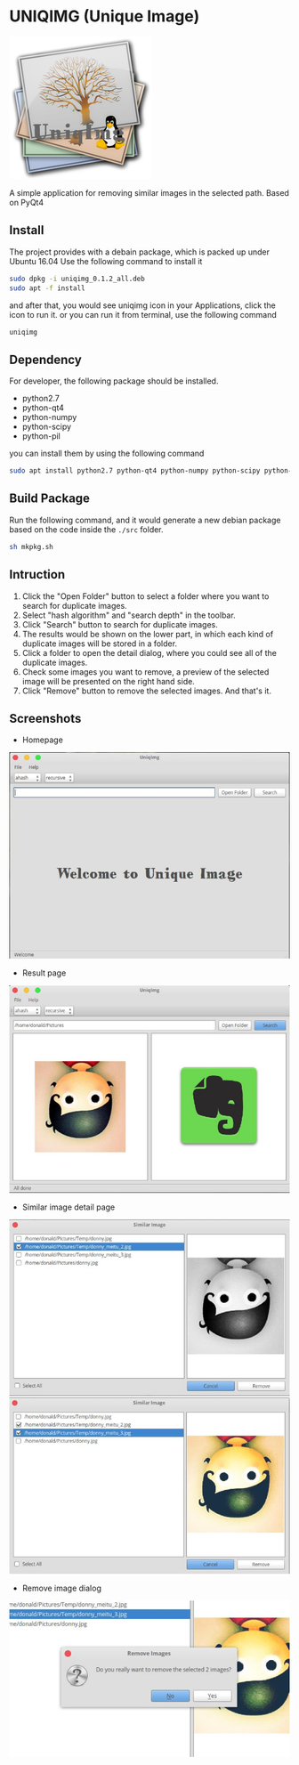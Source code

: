 # UNIQIMG (Unique Image)

![icon](screenshots/icon.png)

A simple application for removing similar images in the selected path. Based on PyQt4


## Install

The project provides with a debain package, which is packed up under Ubuntu 16.04
Use the following command to install it

```sh
sudo dpkg -i uniqimg_0.1.2_all.deb
sudo apt -f install
```

and after that, you would see uniqimg icon in your Applications, click the icon to run it.
or you can run it from terminal, use the following command

```sh
uniqimg
```

## Dependency

For developer, the following package should be installed.

* python2.7
* python-qt4
* python-numpy
* python-scipy
* python-pil

you can install them by using the following command

```sh
sudo apt install python2.7 python-qt4 python-numpy python-scipy python-pil
```

## Build Package

Run the following command, and it would generate a new debian package based on the code inside the `./src` folder.

```sh
sh mkpkg.sh
```

## Intruction

1. Click the "Open Folder" button to select a folder where you want to search for duplicate images.
2. Select "hash algorithm" and "search depth" in the toolbar.
3. Click "Search" button to search for duplicate images.
4. The results would be shown on the lower part, in which each kind of duplicate images will be stored in a folder.
5. Click a folder to open the detail dialog, where you could see all of the duplicate images.
6. Check some images you want to remove, a preview of the selected image will be presented on the right hand side.
7. Click "Remove" button to remove the selected images. And that's it.

## Screenshots

* Homepage

![](screenshots/1.jpeg)

* Result page

![](screenshots/2.jpeg)

* Similar image detail page

![](screenshots/3.jpeg)
![](screenshots/4.jpeg)

* Remove image dialog

![](screenshots/5.jpeg)
